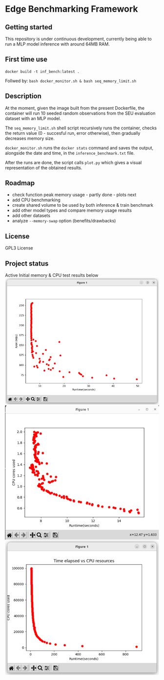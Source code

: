 # Edge Benchmarking Framework

## Getting started

This repository is under continuous development, currently being able to run a MLP model inference with around 64MB RAM. 

## First time use

`docker build -t inf_bench:latest .`

Follwed by: `bash docker_monitor.sh & bash seq_memory_limit.sh`


## Description
At the moment, given the image built from the present Dockerfile, the container will run 10 seeded random observations from the SEU evaluation dataset with an MLP model. 

The `seq_memory_limit.sh` shell script recursively runs the container, checks the return value (0 - succesful run, error otherwise), then gradually decreases memory size.

`docker_monitor.sh` runs the `docker stats` command and saves the output, alongside the date and time, in the `inference_benchmark.txt` file.

After the runs are done, the script calls `plot.py` which gives a visual representation of the obtained results. 

## Roadmap
* check function peak memory usage - partly done - plots next
* add CPU benchmarking 
* create shared volume to be used by both inference & train benchmark
* add other model types and compare memory usage results
* add other datasets
* analyze `--memory-swap` option (benefits/drawbacks)


## License
GPL3 License
## Project status
Active
Initial memory & CPU test results below
![RAM Results](initial_RAM_results.png)
![CPU Results](cpu_initial_results.png)
![CPU Quota Results](cpu_quota_results.png)


